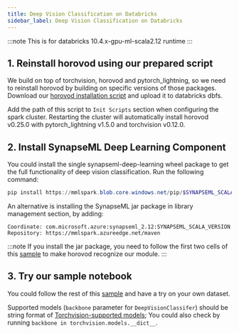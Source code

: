 ```yaml
---
title: Deep Vision Classification on Databricks
sidebar_label: Deep Vision Classification on Databricks
---
```


:::note
This is for databricks 10.4.x-gpu-ml-scala2.12 runtime
:::

## 1. Reinstall horovod using our prepared script

We build on top of torchvision, horovod and pytorch_lightning, so we need to reinstall horovod by building on specific versions of those packages.
Download our [horovod installation script](https://mmlspark.blob.core.windows.net/publicwasb/horovod_installation.sh) and upload
it to databricks dbfs.

Add the path of this script to `Init Scripts` section when configuring the spark cluster.
Restarting the cluster will automatically install horovod v0.25.0 with pytorch_lightning v1.5.0 and torchvision v0.12.0.

## 2. Install SynapseML Deep Learning Component

You could install the single synapseml-deep-learning wheel package to get the full functionality of deep vision classification.
Run the following command:
```powershell
pip install https://mmlspark.blob.core.windows.net/pip/$SYNAPSEML_SCALA_VERSION/synapseml_deep_learning-$SYNAPSEML_PYTHON_VERSION-py2.py3-none-any.whl
```

An alternative is installing the SynapseML jar package in library management section, by adding:
```
Coordinate: com.microsoft.azure:synapseml_2.12:SYNAPSEML_SCALA_VERSION
Repository: https://mmlspark.azureedge.net/maven
```
:::note
If you install the jar package, you need to follow the first two cells of this [sample](./DeepLearning%20-%20Deep%20Vision%20Classification.md/#environment-setup----reinstall-horovod-based-on-new-version-of-pytorch)
to make horovod recognize our module.
:::

## 3. Try our sample notebook

You could follow the rest of this [sample](./DeepLearning%20-%20Deep%20Vision%20Classification.md) and have a try on your own dataset.

Supported models (`backbone` parameter for `DeepVisionClassifer`) should be string format of [Torchvision-supported models](https://github.com/pytorch/vision/blob/v0.12.0/torchvision/models/__init__.py);
You could also check by running `backbone in torchvision.models.__dict__`.
